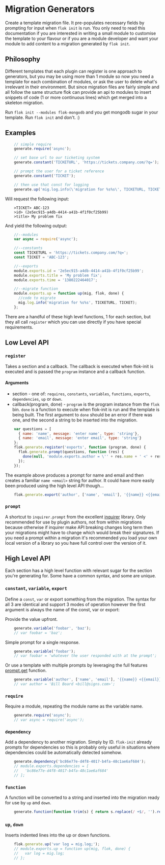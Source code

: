 Migration Generators
====================
Create a template migration file.  It pre-populates necessary fields by prompting for input when `flok init` is run.  You only need to read this documentation if you are interested in writing a small module to customise the template to your flavour or if you are a module developer and want your module to add content to a migration generated by `flok init`.


Philosophy
----------
Different templates that each plugin can register is one approach to generators, but you may be using more than 1 module so now you need a template for each combination of modules, or ask the user to delete what's irrelevant in their environment.  But since migration files are fairly simple and all follow the same structure flok can provide an api to modules to insert snippets of code (1 or more continuous lines) which get merged into a skeleton migration.

Run `flok init --modules flok-mongodb` and you get mongodb sugar in your template.  Run `flok init` and don't.  :)

Examples
--------
```js
    // simple require
    generate.require('async');

    // set base url to our ticketing system
    generate.constant('TICKETURL', 'https://tickets.company.com/?q=');

    // prompt the user for a ticket reference
    generate.constant('TICKET');

    // then use that const for logging
    generate.up('mig.log.info(\'migration for %s%s\', TICKETURL, TICKET);');
```

Will request the following input:

```
    >TICKET> ABC-123
    >id> (2e5ec915-a4db-4414-a41b-4f1f0cf25b99) 
    >title> My problem fix
```

And yield the following output:

```js
    //--modules
    var async = require('async');

    //--constants
    const TICKETURL = 'https://tickets.company.com/?q=';
    const TICKET = 'ABC-123';

    //--exports
    module.exports.id = '2e5ec915-a4db-4414-a41b-4f1f0cf25b99';
    module.exports.title = 'My problem fix';
    module.exports.time = '1380222464017';

    //--migrate function
    module.exports.up = function up(mig, flok, done) {
      //code to migrate
      mig.log.info('migration for %s%s', TICKETURL, TICKET);
    };
```

There are a handful of these high level functions, 1 for each section, but they all call `register` which you can use directly if you have special requirements.


Low Level API
-------------
### `register`
Takes a section and a callback.  The callback is executed when flok-init is executed and is passed the `program` instance and a callback function.

#### Arguments
* section - one of: `requires`, `constants`, `variables`, `functions`, `exports`, `dependencies`, `up` or `down`.
* callback(program, done) - `program` is the program instance from the `flok` bin. `done` is a function to execute when flok-init is run and the template is being built.  The first argument to `done` should be an error if there was one, and the second a string to be inserted into the migration.

```js
    var questions = [
      { name: 'name', message: 'enter name', type: 'string'},
      { name: 'email', message: 'enter email', type: 'string'}
    };
    flok.generate.register('exports', function (program, done) {
      flok.generate.prompt(questions, function (res) {
        done(null, 'module.exports.author = \'' + res.name + ' <' + res.email + '>\';');
      });
    });
```

The example above produces a prompt for name and email and then creates a familiar `name <email>` string for author.  It could have more easily been produced using the high level API though...

```js
    flok.generate.export('author', ['name', 'email'], '{{name}} <{{email}}>');
```

### `prompt`
A shortcut to `inquirer.prompt` from the excellent [inquirer](https://github.com/SBoudrias/Inquirer.js/) library.  Only recommended for use by plugin authors, not from within migrations because otherwise if inquirer make API breaking changes long term then your migrations might have to change which would break their signatures.  If you need a prompt within a migration it's recommended you load your own local version of a library so you have full control over the version of it.


High Level API
---------------
Each section has a high level function with relevant sugar for the section you're generating for.  Some have a common syntax, and some are unique.

### `constant`, `variable`, `export`
Define a `const`, `var` or export something from the migration.  The syntax for all 3 are identical and support 3 modes of operation however the first argument is always the name of the const, var or export:

Provide the value upfront.

```js
    generate.variable('foobar', 'baz');
    // var foobar = 'baz';
```

Simple prompt for a single response.

```js
    generate.variable('foobar');
    // var foobar = 'whatever the user responded with at the prompt';
```

Or use a template with multiple prompts by leveraging the full features [prompt.get](https://github.com/flatiron/prompt) function.

```js
    generate.variable('author', ['name', 'email'], '{{name}} <{{email}}>');
    // var author = 'Bill Board <bill@signs.com>';
```

### `require`
Require a module, repeating the module name as the variable name.

```js
    generate.require('async');
    // var async = require('async');
```

### `dependency`
Add a dependency to another migration.  Simply by ID.  `flok-init` already prompts for dependencies so this is probably only useful in situations where dependencies could be automatically detected somehow.

```js
    generate.dependency('bc86e77e-d4f8-4017-b4fa-48c1ae6af684');
    // module.exports.dependencies = [
    //   'bc86e77e-d4f8-4017-b4fa-48c1ae6af684'
    // ];
```

### `function`
A function will be converted to a string and inserted into the migration ready for use by `up` and `down`.

```js
    generate.function(function trim(s) { return s.replace(/ +$/, '').replace(/^ +/, ''); });
```

### `up`, `down`
Inserts indented lines into the up or down functions.

```js
    flok.generate.up('var log = mig.log;');
    // module.exports.up = function up(mig, flok, done) {
    //   var log = mig.log;
    // };
```